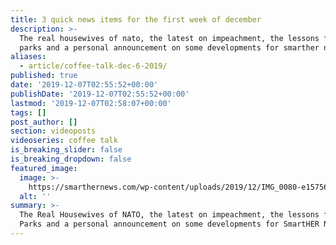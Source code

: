 ```yaml
---
title: 3 quick news items for the first week of december
description: >-
  The real housewives of nato, the latest on impeachment, the lessons from rosa
  parks and a personal announcement on some developments for smarther news.
aliases:
  - article/coffee-talk-dec-6-2019/
published: true
date: '2019-12-07T02:55:52+00:00'
publishDate: '2019-12-07T02:55:52+00:00'
lastmod: '2019-12-07T02:58:07+00:00'
tags: []
post_author: []
section: videoposts
videoseries: coffee talk
is_breaking_slider: false
is_breaking_dropdown: false
featured_image:
  image: >-
    https://smarthernews.com/wp-content/uploads/2019/12/IMG_0080-e1575687203412.jpg
  alt: ''
summary: >-
  The Real Housewives of NATO, the latest on impeachment, the lessons from Rosa
  Parks and a personal announcement on some developments for SmartHER News.
---
```

